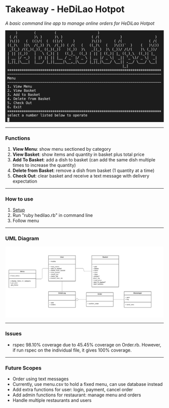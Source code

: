 # Takeaway - HeDiLao Hotpot

*A basic command line app to manage online orders for HeDiLao Hotpot*

![app](docs/HeDiLao_App.png)

---------
### Functions

1. **View Menu**: show menu sectioned by category
2. **View Basket**: show items and quantity in basket plus total price
3. **Add To Basket**: add a dish to basket (can add the same dish multiple times to increase the quantity)
4. **Delete from Basket**: remove a dish from basket (1 quantity at a time)
5. **Check Out**: clear basket and receive a text message with delivery expectation

---------
### How to use

1. [Setup](docs/setup.md)
2. Run "ruby hedilao.rb" in command line
3. Follow menu

---------
### UML Diagram

![diagram](docs/diagram.png)

---------
### Issues

- rspec 98.10% coverage due to 45.45% coverage on Order.rb. However, if run rspec on the individual file, it gives 100% coverage.

---------
### Future Scopes

- Order using text messages
- Currently, use menu.csv to hold a fixed menu, can use database instead
- Add extra functions for user: login, payment, cancel order
- Add admin functions for restaurant: manage menu and orders
- Handle multiple restaurants and users

